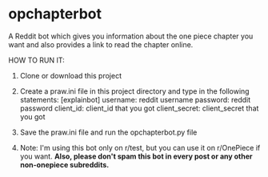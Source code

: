 # opchapterbot

A Reddit bot which gives you information about the one piece chapter you want and also provides a link to read the chapter online.

HOW TO RUN IT:

1) Clone or download this project

2) Create a praw.ini file in this project directory and type in the following statements:
    [explainbot]
    username: reddit username
    password: reddit password
    client_id: client_id that you got
    client_secret: client_secret that you got
    
 3) Save the praw.ini file and run the opchapterbot.py file
 
 4) Note: I'm using this bot only on r/test, but you can use it on r/OnePiece if you want.
        **Also, please don't spam this bot in every post or any other non-onepiece subreddits.**
